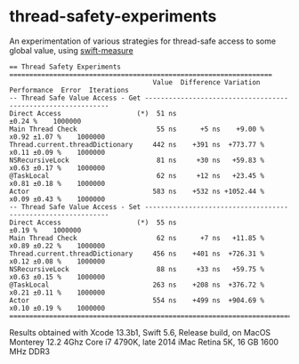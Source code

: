 # thread-safety-experiments

An experimentation of various strategies for thread-safe access to some global value, using [swift-measure](https://github.com/tgrapperon/swift-measure)

```
== Thread Safety Experiments ==================================================================
                                    Value  Difference Variation  Performance  Error  Iterations
-- Thread Safe Value Access - Get -------------------------------------------------------------
Direct Access                   (*)  51 ns                                   ±0.24 %    1000000
Main Thread Check                    55 ns      +5 ns    +9.00 %       x0.92 ±1.07 %    1000000
Thread.current.threadDictionary     442 ns    +391 ns  +773.77 %       x0.11 ±0.09 %    1000000
NSRecursiveLock                      81 ns     +30 ns   +59.83 %       x0.63 ±0.17 %    1000000
@TaskLocal                           62 ns     +12 ns   +23.45 %       x0.81 ±0.18 %    1000000
Actor                               583 ns    +532 ns +1052.44 %       x0.09 ±0.43 %    1000000
-- Thread Safe Value Access - Set -------------------------------------------------------------
Direct Access                   (*)  55 ns                                   ±0.19 %    1000000
Main Thread Check                    62 ns      +7 ns   +11.85 %       x0.89 ±0.22 %    1000000
Thread.current.threadDictionary     456 ns    +401 ns  +726.31 %       x0.12 ±0.08 %    1000000
NSRecursiveLock                      88 ns     +33 ns   +59.75 %       x0.63 ±0.15 %    1000000
@TaskLocal                          263 ns    +208 ns  +376.72 %       x0.21 ±0.11 %    1000000
Actor                               554 ns    +499 ns  +904.69 %       x0.10 ±0.19 %    1000000
===============================================================================================
```

Results obtained with Xcode 13.3b1, Swift 5.6, Release build, on MacOS Monterey 12.2
4Ghz Core i7 4790K, late 2014 iMac Retina 5K, 16 GB 1600 MHz DDR3
